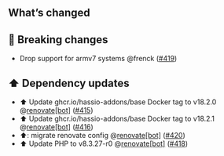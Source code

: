 ## What’s changed

## 🚨 Breaking changes

- Drop support for armv7 systems @frenck ([#419](https://github.com/hassio-addons/addon-bookstack/pull/419))

## ⬆️ Dependency updates

- ⬆️ Update ghcr.io/hassio-addons/base Docker tag to v18.2.0 @[renovate[bot]](https://github.com/apps/renovate) ([#415](https://github.com/hassio-addons/addon-bookstack/pull/415))
- ⬆️ Update ghcr.io/hassio-addons/base Docker tag to v18.2.1 @[renovate[bot]](https://github.com/apps/renovate) ([#416](https://github.com/hassio-addons/addon-bookstack/pull/416))
- ⬆️: migrate renovate config @[renovate[bot]](https://github.com/apps/renovate) ([#420](https://github.com/hassio-addons/addon-bookstack/pull/420))
- ⬆️ Update PHP to v8.3.27-r0 @[renovate[bot]](https://github.com/apps/renovate) ([#418](https://github.com/hassio-addons/addon-bookstack/pull/418))
